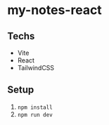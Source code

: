# my-notes-react

## Techs

- Vite
- React
- TailwindCSS

## Setup

1. `npm install`
2. `npm run dev`
